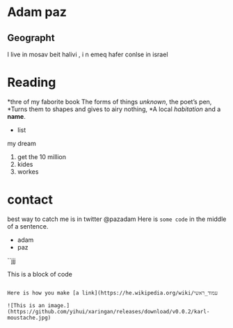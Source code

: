 # Adam paz

## Geographt

I live in mosav beit halivi , i n emeq hafer conlse in israel
# Reading
*thre of my faborite book
The forms of things *unknown*, the poet’s pen,
*Turns them to shapes and gives to airy nothing,
*A local *habitation* and a **name**.
- list

my dream 

1. get the 10 million
2. kides
3. workes
# contact
best way to catch me is in twitter
@pazadam
Here is `some code` in the middle of a sentence.
* adam
* paz


``jjj

This is
a block
of code
```

Here is how you make [a link](https://he.wikipedia.org/wiki/עמוד_ראשי

![This is an image.](https://github.com/yihui/xaringan/releases/download/v0.0.2/karl-moustache.jpg)


